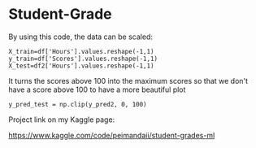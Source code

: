 # Student-Grade

By using this code, the data can be scaled:

    X_train=df['Hours'].values.reshape(-1,1)
    y_train=df['Scores'].values.reshape(-1,1)
    X_test=df2['Hours'].values.reshape(-1,1)

It turns the scores above 100 into the maximum scores so that we don't have a score above 100 to have a more beautiful plot

    y_pred_test = np.clip(y_pred2, 0, 100)
    
Project link on my Kaggle page:

https://www.kaggle.com/code/peimandaii/student-grades-ml
